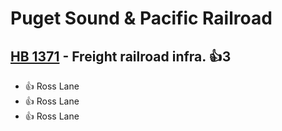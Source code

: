 # Puget Sound & Pacific Railroad

## [HB 1371](/bill/2023-24/hb/1371/) - Freight railroad infra. 👍3  
* 👍 Ross Lane
* 👍 Ross Lane
* 👍 Ross Lane